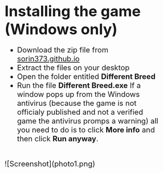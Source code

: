 <font size = "10">**Installing the game (Windows only)**</font>
<font size = "5">
- Download the zip file from [sorin373.github.io](https://sorin373.github.io/)
- Extract the files on your desktop
- Open the folder entitled **Different Breed**
- Run the file **Different Breed.exe** If a window pops up from the Windows antivirus (because the game is not officialy published and not a verified game the antivirus promps a warning) all you need to do is to click **More info** and then click **Run anyway**.
<br>
![Screenshot](photo1.png)
</font>

